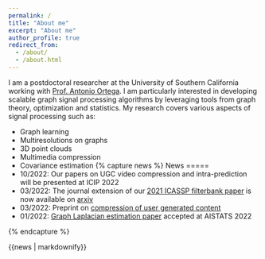 ```yaml
---
permalink: /
title: "About me"
excerpt: "About me"
author_profile: true
redirect_from: 
  - /about/
  - /about.html
---
```


I am a postdoctoral researcher at the University of Southern California working with [Prof. Antonio Ortega](http://biron.usc.edu/wiki/index.php/Antonio_Ortega). 
I am particularly interested in developing scalable graph signal processing algorithms by leveraging tools from graph theory, optimization and statistics.
My research  covers various aspects of  signal processing such as:

* Graph learning
* Multiresolutions on graphs
* 3D point clouds
* Multimedia compression
* Covariance estimation
{% capture news %}
News 
===== 
* 10/2022: Our papers on UGC video compression and intra-prediction will be presented at ICIP 2022
* 03/2022: The journal extension of our [2021 ICASSP filterbank paper](https://doi.org/10.1109/ICASSP39728.2021.9414066) is now available on [arxiv](https://arxiv.org/abs/2203.02858)
* 03/2022: Preprint on  [compression of user generated content](https://arxiv.org/abs/2203.03553)
* 01/2022: [Graph Laplacian estimation paper](https://arxiv.org/abs/2111.00590) accepted at AISTATS 2022

{% endcapture %}
<div class="notice--success">{{news | markdownify}}</div>
